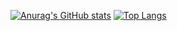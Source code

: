 [![Anurag's GitHub stats](https://github-readme-stats.vercel.app/api?username=TeddyGlass)](https://github.com/anuraghazra/github-readme-stats)
[![Top Langs](https://github-readme-stats.vercel.app/api/top-langs/?username=TeddyGlass&layout=compact)](https://github.com/anuraghazra/github-readme-stats)
